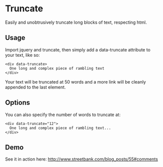 Truncate
========

Easily and unobtrusively truncate long blocks of text, respecting html.

## Usage

Import jquery and truncate, then simply add a data-truncate attribute to your text, like so:

    <div data-truncate>
      One long and complex piece of rambling text
    </div>

Your text will be truncated at 50 words and a more link will be cleanly appended to the last element.

## Options

You can also specify the number of words to truncate at:

    <div data-truncate="12">
      One long and complex piece of rambling text...
    </div>

## Demo

See it in action here: <http://www.streetbank.com/blog_posts/55#comments>